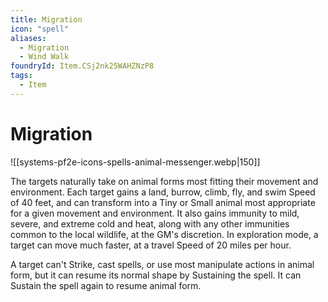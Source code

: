 ```yaml
---
title: Migration
icon: "spell"
aliases:
  - Migration
  - Wind Walk
foundryId: Item.CSj2nk25WAHZNzP8
tags:
  - Item
---
```


# Migration
![[systems-pf2e-icons-spells-animal-messenger.webp|150]]

The targets naturally take on animal forms most fitting their movement and environment. Each target gains a land, burrow, climb, fly, and swim Speed of 40 feet, and can transform into a Tiny or Small animal most appropriate for a given movement and environment. It also gains immunity to mild, severe, and extreme cold and heat, along with any other immunities common to the local wildlife, at the GM's discretion. In exploration mode, a target can move much faster, at a travel Speed of 20 miles per hour.

A target can't Strike, cast spells, or use most manipulate actions in animal form, but it can resume its normal shape by Sustaining the spell. It can Sustain the spell again to resume animal form.
